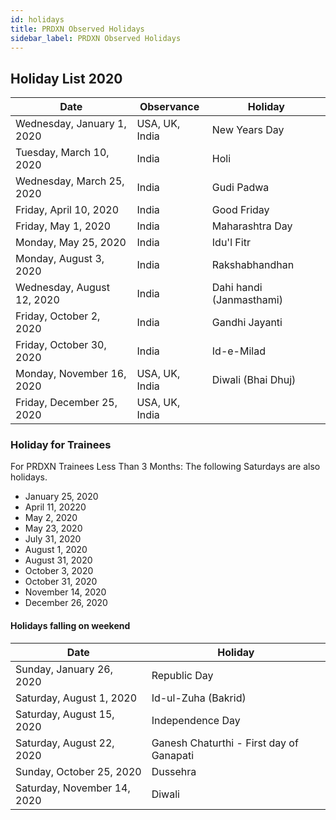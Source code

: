 ```yaml
---
id: holidays
title: PRDXN Observed Holidays
sidebar_label: PRDXN Observed Holidays
---
```


## Holiday List 2020

| Date | Observance | Holiday |
| --- | --- | --- |
| Wednesday, January 1, 2020 | USA, UK, India | New Years Day |
| Tuesday, March 10, 2020 | India | Holi |
| Wednesday, March 25, 2020 | India | Gudi Padwa |
| Friday, April 10, 2020 | India | Good Friday |
| Friday, May 1, 2020 | India | Maharashtra Day |
| Monday, May 25, 2020 | India | Idu'l Fitr |
| Monday, August 3, 2020  | India | Rakshabhandhan |
| Wednesday, August 12, 2020  | India | Dahi handi (Janmasthami) |
| Friday, October 2, 2020  | India | Gandhi Jayanti |
| Friday, October 30, 2020  | India | Id-e-Milad |
| Monday, November 16, 2020 | USA, UK, India | Diwali (Bhai Dhuj) |
| Friday, December 25, 2020 | USA, UK, India | | Christmas Day |

### Holiday for Trainees

For PRDXN Trainees Less Than 3 Months: The following Saturdays are also holidays.

- January 25, 2020
- April 11, 20220
- May 2, 2020
- May 23, 2020
- July 31, 2020
- August 1, 2020
- August 31, 2020
- October 3, 2020
- October 31, 2020
- November 14, 2020
- December 26, 2020

#### Holidays falling on weekend

| Date  | Holiday |
| --- | --- |
| Sunday, January 26, 2020 | Republic Day |
| Saturday, August 1, 2020 | Id-ul-Zuha (Bakrid) |
| Saturday, August 15, 2020 | Independence Day |
| Saturday, August 22, 2020 | Ganesh Chaturthi - First day of Ganapati |
| Sunday, October 25, 2020 | Dussehra |
| Saturday, November 14, 2020 | Diwali |